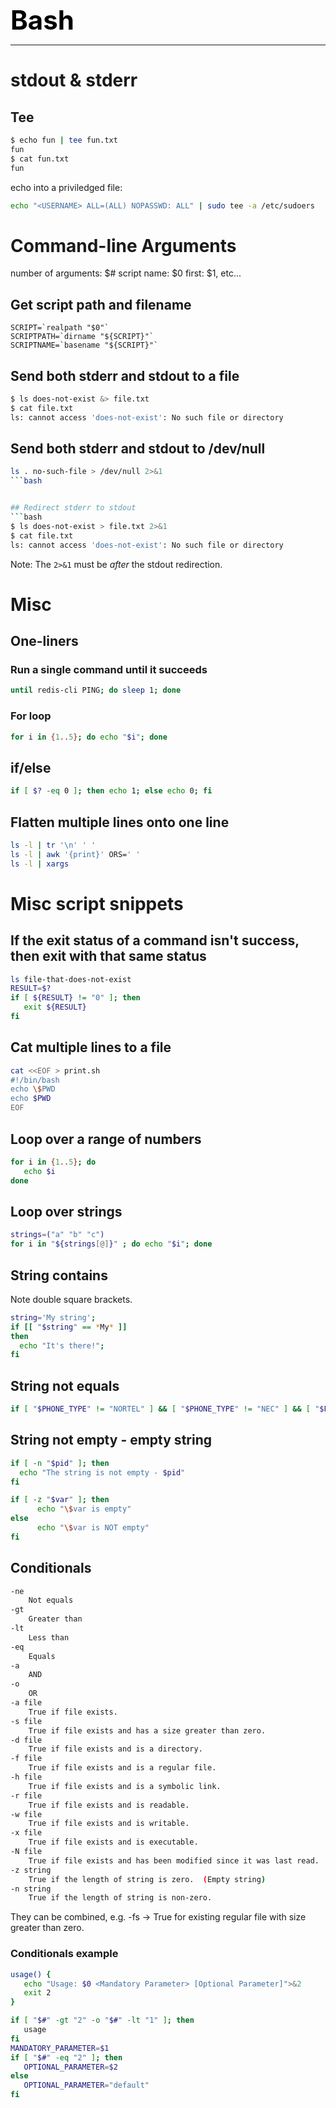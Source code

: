 **<span style="font-size:3em;color:black">Bash</span>**
***

# stdout & stderr

## Tee
```bash
$ echo fun | tee fun.txt
fun
$ cat fun.txt
fun
```
echo into a priviledged file:
```bash
echo "<USERNAME> ALL=(ALL) NOPASSWD: ALL" | sudo tee -a /etc/sudoers
```


# Command-line Arguments
number of arguments: $#
script name:         $0
first:               $1, etc...

## Get script path and filename
```
SCRIPT=`realpath "$0"`
SCRIPTPATH=`dirname "${SCRIPT}"`
SCRIPTNAME=`basename "${SCRIPT}"`
```

## Send both stderr and stdout to a file
```bash
$ ls does-not-exist &> file.txt
$ cat file.txt
ls: cannot access 'does-not-exist': No such file or directory
```

## Send both stderr and stdout to /dev/null
```bash
ls . no-such-file > /dev/null 2>&1
```bash


## Redirect stderr to stdout
```bash
$ ls does-not-exist > file.txt 2>&1
$ cat file.txt
ls: cannot access 'does-not-exist': No such file or directory
```
Note: The ```2>&1``` must be *after* the stdout redirection.

# Misc

## One-liners

### Run a single command until it succeeds
```bash
until redis-cli PING; do sleep 1; done
```

### For loop
```bash
for i in {1..5}; do echo "$i"; done
```

## if/else
```bash
if [ $? -eq 0 ]; then echo 1; else echo 0; fi
```

## Flatten multiple lines onto one line
```bash
ls -l | tr '\n' ' '
ls -l | awk '{print}' ORS=' '
ls -l | xargs
```

# Misc script snippets

## If the exit status of a command isn't success, then exit with that same status
```bash
ls file-that-does-not-exist
RESULT=$?
if [ ${RESULT} != "0" ]; then
   exit ${RESULT}
fi
```



## Cat multiple lines to a file
```bash
cat <<EOF > print.sh
#!/bin/bash
echo \$PWD
echo $PWD
EOF
```

## Loop over a range of numbers
```bash
for i in {1..5}; do
   echo $i
done
```

## Loop over strings
```bash
strings=("a" "b" "c")
for i in "${strings[@]}" ; do echo "$i"; done
```

## String contains 
Note double square brackets.
```bash
string='My string';
if [[ "$string" == *My* ]]
then
  echo "It's there!";
fi
```

## String not equals
```bash
if [ "$PHONE_TYPE" != "NORTEL" ] && [ "$PHONE_TYPE" != "NEC" ] && [ "$PHONE_TYPE" != "CISCO" ]
```

## String not empty - empty string
```bash
if [ -n "$pid" ]; then
  echo "The string is not empty - $pid"
fi

if [ -z "$var" ]; then
      echo "\$var is empty"
else
      echo "\$var is NOT empty"
fi
```

## Conditionals
```bash
-ne
    Not equals
-gt
    Greater than
-lt
    Less than
-eq
    Equals
-a
    AND
-o
    OR
-a file
    True if file exists.
-s file
    True if file exists and has a size greater than zero.
-d file
    True if file exists and is a directory.
-f file
    True if file exists and is a regular file.
-h file
    True if file exists and is a symbolic link.
-r file
    True if file exists and is readable.
-w file
    True if file exists and is writable.
-x file
    True if file exists and is executable.
-N file
    True if file exists and has been modified since it was last read.
-z string
    True if the length of string is zero.  (Empty string)
-n string
    True if the length of string is non-zero.
```
They can be combined, e.g. -fs → True for existing regular file with size greater than zero.

### Conditionals example
```bash
usage() {
   echo "Usage: $0 <Mandatory Parameter> [Optional Parameter]">&2
   exit 2
}

if [ "$#" -gt "2" -o "$#" -lt "1" ]; then
   usage
fi
MANDATORY_PARAMETER=$1
if [ "$#" -eq "2" ]; then
   OPTIONAL_PARAMETER=$2
else
   OPTIONAL_PARAMETER="default"
fi
```